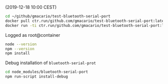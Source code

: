 (2019-12-18 10:00 CEST)

```bash
cd ~/github/gmacario/test-bluetooth-serial-port
docker pull ctr.run/github.com/gmacario/test-bluetooth-serial-port:latest
docker run -ti ctr.run/github.com/gmacario/test-bluetooth-serial-port:latest /bin/bash
```

Logged as root@container

```bash
node --version
npm --version
npm install
```

Debug installation of `bluetooth-serial-prot`

```bash
cd node_modules/bluetooth-serial-port
npm run-script install-debug
```

<!-- EOF -->